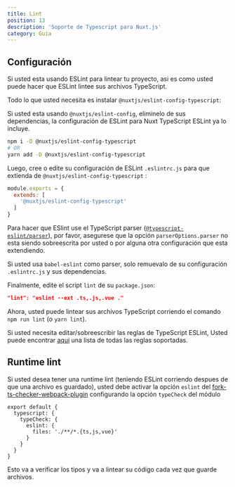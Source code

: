 ```yaml
---
title: Lint
position: 13
description: 'Soporte de Typescript para Nuxt.js'
category: Guía
---
```


## Configuración

Si usted esta usando ESLint para lintear tu proyecto, asi es como usted puede hacer que ESLint lintee sus archivos TypeScript.

Todo lo que usted necesita es instalar `@nuxtjs/eslint-config-typescript`:

<alert type="info">

Si usted esta usando `@nuxtjs/eslint-config`, eliminelo de sus dependencias, la configuración de ESLint para Nuxt TypeScript ESLint ya lo incluye.

</alert>

```sh
npm i -D @nuxtjs/eslint-config-typescript
# OR
yarn add -D @nuxtjs/eslint-config-typescript
```

Luego, cree o edite su configuración de ESLint `.eslintrc.js` para que extienda de `@nuxtjs/eslint-config-typescript` :
```js
module.exports = {
  extends: [
    '@nuxtjs/eslint-config-typescript'
  ]
}
```
<alert type="warning">
 
Para hacer que ESlint use el TypeScript parser ([`@typescript-eslint/parser`](https://github.com/typescript-eslint/typescript-eslint/tree/master/packages/parser)), por favor, asegurese que la opción `parserOptions.parser` no esta siendo sobreescrita por usted o por alguna otra configuración que esta extendiendo.

Si usted usa `babel-eslint` como parser, solo remuevalo de su configuración `.eslintrc.js` y sus dependencias.

</alert>

Finalmente, edite el script `lint` de su `package.json`:

```json
"lint": "eslint --ext .ts,.js,.vue ."
```

</div>

Ahora, usted puede lintear sus archivos TypeScript corriendo el comando `npm run lint` (o `yarn lint`).

<alert type="info">

Si usted necesita editar/sobreescribir las reglas de TypeScript ESLint, Usted puede encontrar [aqui](https://github.com/typescript-eslint/typescript-eslint/tree/master/packages/eslint-plugin#supported-rules) una lista de todas las reglas soportadas.

</alert>

## Runtime lint

Si usted desea tener una runtime lint (teniendo ESLint corriendo despues de que una archivo es guardado), usted debe activar la opción `eslint` del [fork-ts-checker-webpack-plugin](https://github.com/TypeStrong/fork-ts-checker-webpack-plugin) configurando la opción `typeCheck` del módulo

```ts{}[nuxt.config.js]
export default {
  typescript: {
    typeCheck: {
      eslint: {
        files: './**/*.{ts,js,vue}'
      }
    }
  }
}
```

Esto va a verificar los tipos y va a lintear su código cada vez que guarde archivos.
